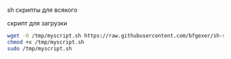sh скрипты для всякого

скрипт для загрузки

```bash
wget -O /tmp/myscript.sh https://raw.githubusercontent.com/bfgexer/sh-scripts/refs/heads/main/scripts/first_script.sh
chmod +x /tmp/myscript.sh
sudo /tmp/myscript.sh
```

